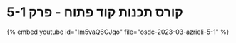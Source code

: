 # קורס תכנות קוד פתוח - פרק 5-1



{% embed youtube id="Im5vaQ6CJqo" file="osdc-2023-03-azrieli-5-1" %}



